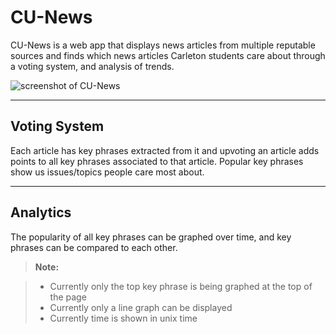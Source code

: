 CU-News
===================

CU-News is a web app that displays news articles from multiple reputable sources and finds which news articles Carleton students care about through a voting system, and analysis of trends.

![screenshot of CU-News](http://i.imgur.com/L2xU1LM.png)


----------

Voting System
-------------

Each article has key phrases extracted from it and upvoting an article adds points to all key phrases associated to that article. Popular key phrases show us issues/topics people care most about.

----------

Analytics
-------------------

The popularity of all key phrases can be graphed over time, and key phrases can be compared to each other.

> **Note:**

> - Currently only the top key phrase is being graphed at the top of the page
> - Currently only a line graph can be displayed
> - Currently time is shown in unix time
